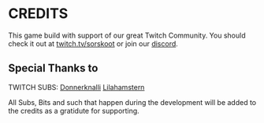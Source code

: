 # CREDITS

This game build with support of our great Twitch Community. You should check it out at [twitch.tv/sorskoot](https://twitch.tv/sorskoot) or join our [discord](https://discord.gg/J3j43p8).

## Special Thanks to

TWITCH SUBS:
    [Donnerknalli](https://www.twitch.tv/donnerknalli)
    [Lilahamstern](https://www.twitch.tv/Lilahamstern)

All Subs, Bits and such that happen during the development will be added to the credits as a gratidute for supporting.
